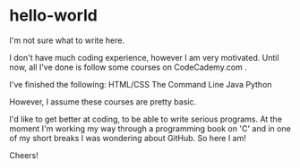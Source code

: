# hello-world

I'm not sure what to write here.

I don't have much coding experience, however I am very motivated.
Until now, all I've done is follow some courses on CodeCademy.com .

I've finished the following:
    HTML/CSS
    The Command Line
    Java
    Python

However, I assume these courses are pretty basic.

I'd like to get better at coding, to be able to write serious programs.
At the moment I'm working my way through a programming book on 'C' and in one of my short breaks I was wondering about GitHub.
So here I am!

Cheers!
